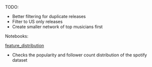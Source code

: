 TODO:

- Better filtering for duplicate releases
- Filter to US only releases
- Create smaller network of top musicians first

Notebooks:

[feature_distribution](feature_distribution.ipynb)
- Checks the popularity and follower count distribution of the spotify dataset

